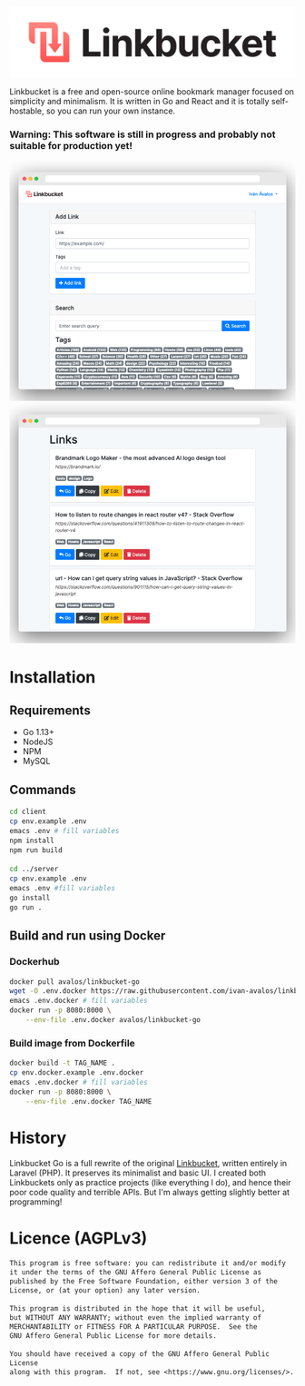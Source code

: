![Linkbucket Logo](docs/Logo.png)

Linkbucket is a free and open-source online bookmark manager focused on simplicity and minimalism. It is written in Go and React and it is totally self-hostable, so you can run your own instance.

### Warning: This software is still in progress and probably not suitable for production yet!

![Linkbucket Screenshot 1](docs/mockup1.png)
![Linkbucket Screenshot 2](docs/mockup2.png)

# Installation

## Requirements
+ Go 1.13+
+ NodeJS
+ NPM
+ MySQL

## Commands
```sh
cd client
cp env.example .env
emacs .env # fill variables
npm install
npm run build

cd ../server
cp env.example .env
emacs .env #fill variables
go install
go run .
```

## Build and run using Docker

### Dockerhub
```sh
docker pull avalos/linkbucket-go
wget -O .env.docker https://raw.githubusercontent.com/ivan-avalos/linkbucket-go/master/env.docker.example
emacs .env.docker # fill variables
docker run -p 8080:8000 \
	--env-file .env.docker avalos/linkbucket-go
```

### Build image from Dockerfile
```sh
docker build -t TAG_NAME .
cp env.docker.example .env.docker
emacs .env.docker # fill variables
docker run -p 8080:8000 \
	--env-file .env.docker TAG_NAME
```

# History

Linkbucket Go is a full rewrite of the original [Linkbucket](https://github.com/ivan-avalos/linkbucket), written entirely in Laravel (PHP). It preserves its minimalist and basic UI. I created both Linkbuckets only as practice projects (like everything I do), and hence their poor code quality and terrible APIs. But I'm always getting slightly better at programming!

# Licence (AGPLv3)
```
This program is free software: you can redistribute it and/or modify
it under the terms of the GNU Affero General Public License as
published by the Free Software Foundation, either version 3 of the
License, or (at your option) any later version.

This program is distributed in the hope that it will be useful,
but WITHOUT ANY WARRANTY; without even the implied warranty of
MERCHANTABILITY or FITNESS FOR A PARTICULAR PURPOSE.  See the
GNU Affero General Public License for more details.

You should have received a copy of the GNU Affero General Public License
along with this program.  If not, see <https://www.gnu.org/licenses/>.
```
